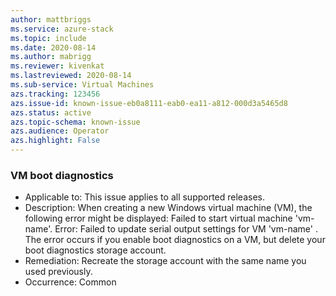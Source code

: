 ```yaml
---
author: mattbriggs
ms.service: azure-stack
ms.topic: include
ms.date: 2020-08-14
ms.author: mabrigg
ms.reviewer: kivenkat
ms.lastreviewed: 2020-08-14
ms.sub-service: Virtual Machines
azs.tracking: 123456
azs.issue-id: known-issue-eb0a8111-eab0-ea11-a812-000d3a5465d8
azs.status: active
azs.topic-schema: known-issue
azs.audience: Operator
azs.highlight: False
---
```

### VM boot diagnostics

- Applicable to: This issue applies to all supported releases.
- Description: When creating a new Windows virtual machine (VM), the following error might be displayed: Failed to start virtual machine 'vm-name'. Error: Failed to update serial output settings for VM 'vm-name' . The error occurs if you enable boot diagnostics on a VM, but delete your boot diagnostics storage account.
- Remediation: Recreate the storage account with the same name you used previously.
- Occurrence: Common